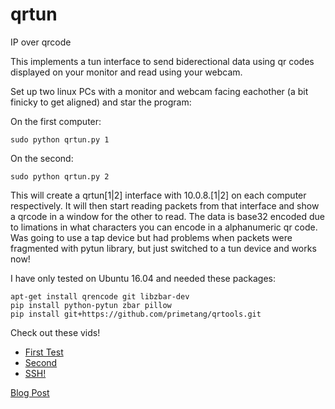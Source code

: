 # qrtun
IP over qrcode

This implements a tun interface to send biderectional data using qr codes displayed on your monitor and read using your webcam.

Set up two linux PCs with a monitor and webcam facing eachother (a bit finicky to get aligned) and star the program:

On the first computer:
```
sudo python qrtun.py 1
```

On the second:
```
sudo python qrtun.py 2
```

This will create a qrtun[1|2] interface with 10.0.8.[1|2] on each computer respectively. It will then start reading packets from that interface and show a qrcode in a window for the other to read. The data is base32 encoded due to limations in what characters you can encode in a alphanumeric qr code. Was going to use a tap device but had problems when packets were fragmented with pytun library, but just switched to a tun device and works now!

I have only tested on Ubuntu 16.04 and needed these packages:

```
apt-get install qrencode git libzbar-dev
pip install python-pytun zbar pillow
pip install git+https://github.com/primetang/qrtools.git
```

Check out these vids!

* [First Test](https://www.youtube.com/watch?v=E4qs1FmtDUA)
* [Second](https://www.youtube.com/watch?v=kc9COP5dALU)
* [SSH!](https://www.youtube.com/watch?v=N_Qr5AP_2wU)


[Blog Post](http://seiferteric.com/?p=356)

